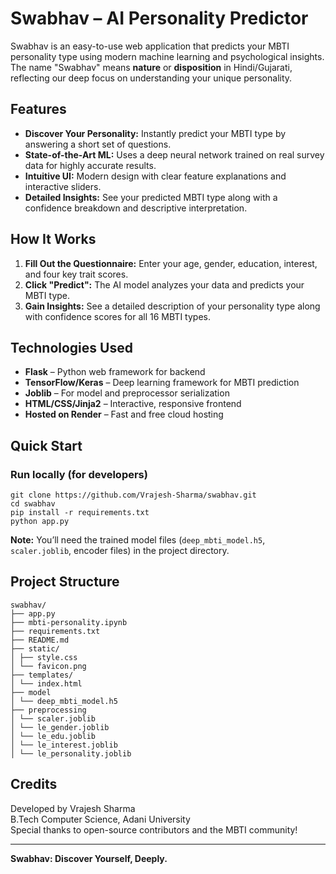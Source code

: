 # Swabhav – AI Personality Predictor

Swabhav is an easy-to-use web application that predicts your MBTI personality type using modern machine learning and psychological insights. The name "Swabhav" means **nature** or **disposition** in Hindi/Gujarati, reflecting our deep focus on understanding your unique personality.

## Features

- **Discover Your Personality:** Instantly predict your MBTI type by answering a short set of questions.
- **State-of-the-Art ML:** Uses a deep neural network trained on real survey data for highly accurate results.
- **Intuitive UI:** Modern design with clear feature explanations and interactive sliders.
- **Detailed Insights:** See your predicted MBTI type along with a confidence breakdown and descriptive interpretation.

## How It Works

1. **Fill Out the Questionnaire:** Enter your age, gender, education, interest, and four key trait scores.
2. **Click "Predict":** The AI model analyzes your data and predicts your MBTI type.
3. **Gain Insights:** See a detailed description of your personality type along with confidence scores for all 16 MBTI types.

## Technologies Used

- **Flask** – Python web framework for backend
- **TensorFlow/Keras** – Deep learning framework for MBTI prediction
- **Joblib** – For model and preprocessor serialization
- **HTML/CSS/Jinja2** – Interactive, responsive frontend
- **Hosted on Render** – Fast and free cloud hosting

## Quick Start
### Run locally (for developers)
```
git clone https://github.com/Vrajesh-Sharma/swabhav.git
cd swabhav
pip install -r requirements.txt
python app.py
```

**Note:** You’ll need the trained model files (`deep_mbti_model.h5`, `scaler.joblib`, encoder files) in the project directory.

## Project Structure
```
swabhav/
├── app.py
├── mbti-personality.ipynb
├── requirements.txt
├── README.md
├── static/
│ ├── style.css
│ └── favicon.png
├── templates/
│ └── index.html
├── model
│ └── deep_mbti_model.h5
├── preprocessing
│ └── scaler.joblib
│ └── le_gender.joblib
│ └── le_edu.joblib
│ └── le_interest.joblib
│ └── le_personality.joblib
```
## Credits

Developed by Vrajesh Sharma  
B.Tech Computer Science, Adani University  
Special thanks to open-source contributors and the MBTI community!

---

**Swabhav: Discover Yourself, Deeply.**
